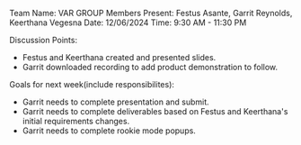 Team Name: VAR GROUP
Members Present: Festus Asante, Garrit Reynolds, Keerthana Vegesna
Date: 12/06/2024
Time: 9:30 AM - 11:30 PM

Discussion Points:
   * Festus and Keerthana created and presented slides.
   * Garrit downloaded recording to add product demonstration to follow.
 

Goals for next week(include responsibilites): 
   * Garrit needs to complete presentation and submit.
   * Garrit needs to complete deliverables based on Festus and Keerthana's initial requirements changes.
   * Garrit needs to complete rookie mode popups.